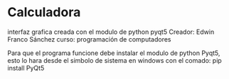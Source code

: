 # Calculadora
interfaz grafica creada con el modulo de python pyqt5
Creador: Edwin Franco Sánchez
curso: programación de computadores

Para que el programa funcione debe instalar el modulo de python Pyqt5, esto lo hara desde el simbolo de sistema en windows
con el comado: pip install PyQt5
